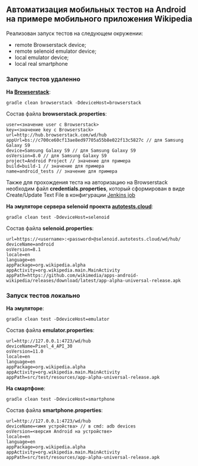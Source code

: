 ## Автоматизация мобильных тестов на Android на примере мобильного приложения Wikipedia
Реализован запуск тестов на следующем окружении:
- remote Browserstack device;
- remote selenoid emulator device;
- local emulator device;
- local real smartphone<br/>
### Запуск тестов удаленно
**На [Browserstack](https://www.browserstack.com/)**: 
```
gradle clean browserstack -DdeviceHost=browserstack
```
Состав файла **browserstack.properties**:
```
user=<значение user с Browserstack>
key=<значение key с Browserstack>
url=http://hub.browserstack.com/wd/hub
appUrl=bs://c700ce60cf13ae8ed97705a55b8e022f13c5827c // для Samsung Galaxy S9
device=Samsung Galaxy S9 // для Samsung Galaxy S9
osVersion=8.0 // для Samsung Galaxy S9
project=Android Project // значение для примера
build=build-1 // значение для примера
name=android_tests // значение для примера
```

Также для прохождения теста на авторизацию на Browserstack необходим файл **credentials.properties**, который сформирован в виде Create/Update Text File в конфигурации [Jenkins job](https://jenkins.autotests.cloud/job/08-WakeUpTheo-lesson-22/)


**На эмуляторе сервера selenoid проекта [autotests.cloud](https://selenoid.autotests.cloud/#/)**:
```
gradle clean test -DdeviceHost=selenoid
```
Состав файла **selenoid.properties**:
```
url=https://<username>:<password>@selenoid.autotests.cloud/wd/hub/
deviceName=android
osVersion=8.1
locale=en
language=en
appPackage=org.wikipedia.alpha
appActivity=org.wikipedia.main.MainActivity
appPath=https://github.com/wikimedia/apps-android-wikipedia/releases/download/latest/app-alpha-universal-release.apk
```


### Запуск тестов локально
**На эмуляторе**: 
```
gradle clean test -DdeviceHost=emulator
```
Состав файла **emulator.properties**:
```
url=http://127.0.0.1:4723/wd/hub
deviceName=Pixel_4_API_30
osVersion=11.0
locale=en
language=en
appPackage=org.wikipedia.alpha
appActivity=org.wikipedia.main.MainActivity
appPath=src/test/resources/app-alpha-universal-release.apk
```


**На смартфоне**:
```
gradle clean test -DdeviceHost=smartphone
```
Состав файла **smartphone.properties**:
```
url=http://127.0.0.1:4723/wd/hub
deviceName=<имя устройства> // в cmd: adb devices
osVersion=<версия Android на устройстве>
locale=en
language=en
appPackage=org.wikipedia.alpha
appActivity=org.wikipedia.main.MainActivity
appPath=src/test/resources/app-alpha-universal-release.apk
```
